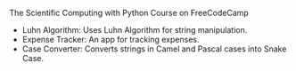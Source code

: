 The Scientific Computing with Python Course on FreeCodeCamp
* Luhn Algorithm: Uses Luhn Algorithm for string manipulation.
* Expense Tracker: An app for tracking expenses.
* Case Converter: Converts strings in Camel and Pascal cases into Snake Case.
